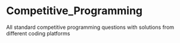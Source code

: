# Competitive_Programming
All standard competitive programming questions with solutions from different coding platforms
